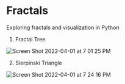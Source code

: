 # Fractals
Exploring fractals and visualization in Python

1) Fractal Tree

![Screen Shot 2022-04-01 at 7 01 25 PM](https://user-images.githubusercontent.com/99565955/161356586-f9903073-678e-4177-a2a6-b4fe387c0d9b.png)

2) Sierpinski Triangle

![Screen Shot 2022-04-01 at 7 24 16 PM](https://user-images.githubusercontent.com/99565955/161356635-a4b81673-d9b1-4d01-83eb-b621134a3136.png)
